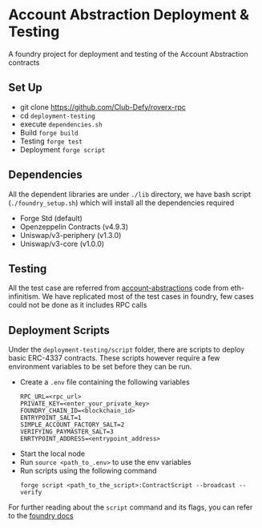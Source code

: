 # Account Abstraction Deployment & Testing

A foundry project for deployment and testing of the Account Abstraction contracts

## Set Up
- git clone https://github.com/Club-Defy/roverx-rpc
- cd `deployment-testing`
- execute `dependencies.sh`
- Build `forge build`
- Testing `forge test`
- Deployment `forge script`

## Dependencies
All the dependent libraries are under `./lib` directory, we have bash script (`./foundry_setup.sh`) which will install all the dependencies required
- Forge Std (default)
- Openzeppelin Contracts (v4.9.3)
- Uniswap/v3-periphery (v1.3.0)
- Uniswap/v3-core (v1.0.0)

## Testing
All the test case are referred from [account-abstractions](https://github.com/eth-infinitism/account-abstraction) code from eth-infinitism. We have replicated most of the test cases in foundry, few cases could not be done as it includes RPC calls

## Deployment Scripts
Under the `deployment-testing/script` folder, there are scripts to deploy basic ERC-4337 contracts. 
These scripts however require a few environment variables to be set before they can be run.
- Create a `.env` file containing the following variables
    ```
    RPC_URL=<rpc_url>
    PRIVATE_KEY=<enter_your_private_key>
    FOUNDRY_CHAIN_ID=<blockchain_id>
    ENTRYPOINT_SALT=1
    SIMPLE_ACCOUNT_FACTORY_SALT=2
    VERIFYING_PAYMASTER_SALT=3
    ENRTYPOINT_ADDRESS=<entrypoint_address>
    ```
- Start the local node
- Run `source <path_to_.env>` to use the env variables
- Run scripts using the following command
  ```
  forge script <path_to_the_script>:ContractScript --broadcast --verify
  ```

For further reading about the `script` command and its flags, you can refer to the [foundry docs](https://book.getfoundry.sh/reference/forge/forge-script)
